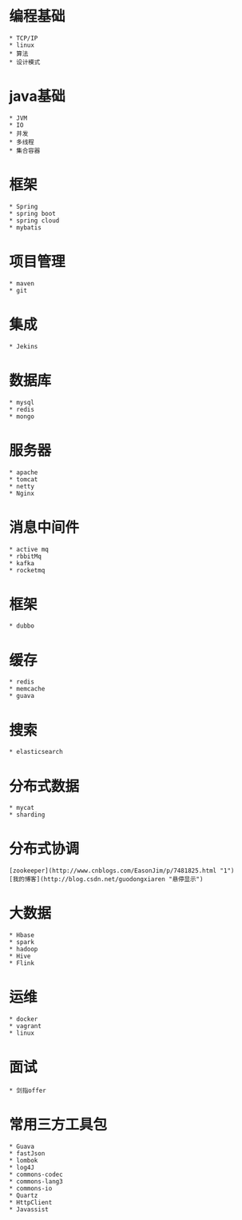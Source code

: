 # 编程基础
	* TCP/IP
	* linux
	* 算法
	* 设计模式

# java基础
	* JVM
	* IO
	* 并发
	* 多线程
	* 集合容器

# 框架
	* Spring
	* spring boot
	* spring cloud
	* mybatis

# 项目管理
	* maven
	* git

# 集成
	* Jekins
# 数据库
	* mysql
	* redis
	* mongo

# 服务器	
	* apache
	* tomcat 
	* netty 
	* Nginx

# 消息中间件
	* active mq
	* rbbitMq
	* kafka
	* rocketmq
# 框架
	* dubbo
# 缓存
	* redis
	* memcache
	* guava

# 搜索
	* elasticsearch
	
# 分布式数据
	* mycat
	* sharding

# 分布式协调
	[zookeeper](http://www.cnblogs.com/EasonJim/p/7481825.html "1")
	[我的博客](http://blog.csdn.net/guodongxiaren "悬停显示")
	
# 大数据
	* Hbase
	* spark
	* hadoop
	* Hive
	* Flink
	
# 运维
	* docker
	* vagrant
	* linux
	
# 面试
	* 剑指offer
	
# 常用三方工具包
	* Guava
	* fastJson
	* lombok
	* log4J
	* commons-codec
	* commons-lang3
	* commons-io
	* Quartz
	* HttpClient
	* Javassist	
	
	
